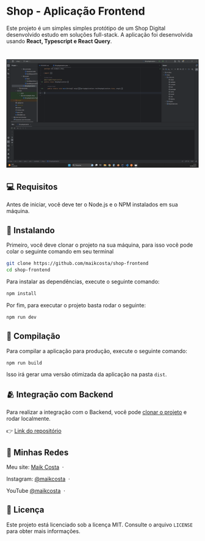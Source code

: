 # Shop - Aplicação Frontend

Este projeto é um simples simples protótipo de um Shop Digital desenvolvido estudo em soluções full-stack. A aplicação foi desenvolvida usando **React, Typescript e React Query**.

<h1 align="center">
    <img src="./public/ShopAPP.gif" alt= "Passo a passo para subir aplicação"/>
</h1>

## 💻 Requisitos

Antes de iniciar, você deve ter o Node.js e o NPM instalados em sua máquina.

## 🚀 Instalando

Primeiro, você deve clonar o projeto na sua máquina, para isso você
pode colar o seguinte comando em seu terminal

```bash
git clone https://github.com/maikcosta/shop-frontend
cd shop-frontend
```

Para instalar as dependências, execute o seguinte comando:

```bash
npm install
```

Por fim, para executar o projeto basta rodar o seguinte:

```bash
npm run dev
```

## 🔧 Compilação

Para compilar a aplicação para produção, execute o seguinte comando:

```bash
npm run build
```
Isso irá gerar uma versão otimizada da aplicação na pasta `dist`.

## 🫂 Integração com Backend

Para realizar a integração com o Backend, você pode [clonar o projeto](https://github.com/maikcosta/shop) e rodar localmente.

👉 [Link do repositório](https://github.com/maikcosta/shop)

## 📱 Minhas Redes

Meu site: [Maik Costa](https://maikcosta.github.io/) &nbsp;&middot;&nbsp; 

Instagram: [@maikcosta](https://www.instagram.com/maikcosta/) &nbsp;&middot;&nbsp;

YouTube [@maikcosta](https://www.youtube.com/@maikcosta) &nbsp;&middot;&nbsp;


## 📝 Licença

Este projeto está licenciado sob a licença MIT. Consulte o arquivo `LICENSE` para obter mais informações.
